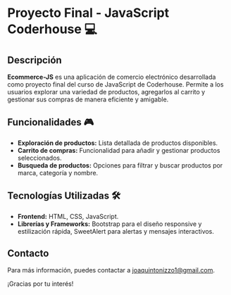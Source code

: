 # Proyecto Final - JavaScript​ Coderhouse 💻​

## Descripción

**Ecommerce-JS** es una aplicación de comercio electrónico desarrollada como proyecto final del curso de JavaScript de Coderhouse. Permite a los usuarios explorar una variedad de productos, agregarlos al carrito y gestionar sus compras de manera eficiente y amigable.

## Funcionalidades 🎮​

- **Exploración de productos:** Lista detallada de productos disponibles.
- **Carrito de compras:** Funcionalidad para añadir y gestionar productos seleccionados.
- **Busqueda de productos:** Opciones para filtrar y buscar productos por marca, categoría y nombre.

## Tecnologías Utilizadas 🛠️

- **Frontend:** HTML, CSS, JavaScript.
- **Librerías y Frameworks:** Bootstrap para el diseño responsive y estilización rápida, SweetAlert para alertas y mensajes interactivos.

## Contacto

Para más información, puedes contactar a [joaquintonizzo1@gmail.com](mailto:joaquintonizzo1@gmail.com).

¡Gracias por tu interés!
